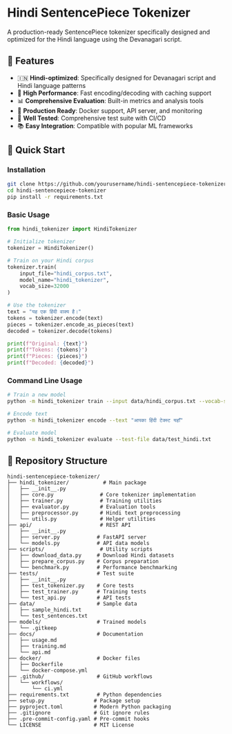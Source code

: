 # Hindi SentencePiece Tokenizer

A production-ready SentencePiece tokenizer specifically designed and optimized for the Hindi language using the Devanagari script.

## 🌟 Features

- 🇮🇳 **Hindi-optimized**: Specifically designed for Devanagari script and Hindi language patterns
- 🚀 **High Performance**: Fast encoding/decoding with caching support
- 📊 **Comprehensive Evaluation**: Built-in metrics and analysis tools
- 🔧 **Production Ready**: Docker support, API server, and monitoring
- 🧪 **Well Tested**: Comprehensive test suite with CI/CD
- 📚 **Easy Integration**: Compatible with popular ML frameworks

## 🚀 Quick Start

### Installation

```bash
git clone https://github.com/yourusername/hindi-sentencepiece-tokenizer.git
cd hindi-sentencepiece-tokenizer
pip install -r requirements.txt
```

### Basic Usage

```python
from hindi_tokenizer import HindiTokenizer

# Initialize tokenizer
tokenizer = HindiTokenizer()

# Train on your Hindi corpus
tokenizer.train(
    input_file="hindi_corpus.txt",
    model_name="hindi_tokenizer",
    vocab_size=32000
)

# Use the tokenizer
text = "यह एक हिंदी वाक्य है।"
tokens = tokenizer.encode(text)
pieces = tokenizer.encode_as_pieces(text)
decoded = tokenizer.decode(tokens)

print(f"Original: {text}")
print(f"Tokens: {tokens}")
print(f"Pieces: {pieces}")
print(f"Decoded: {decoded}")
```

### Command Line Usage

```bash
# Train a new model
python -m hindi_tokenizer train --input data/hindi_corpus.txt --vocab-size 32000

# Encode text
python -m hindi_tokenizer encode --text "आपका हिंदी टेक्स्ट यहाँ"

# Evaluate model
python -m hindi_tokenizer evaluate --test-file data/test_hindi.txt
```

## 📁 Repository Structure

```
hindi-sentencepiece-tokenizer/
├── hindi_tokenizer/           # Main package
│   ├── __init__.py
│   ├── core.py               # Core tokenizer implementation
│   ├── trainer.py            # Training utilities
│   ├── evaluator.py          # Evaluation tools
│   ├── preprocessor.py       # Hindi text preprocessing
│   └── utils.py              # Helper utilities
├── api/                      # REST API
│   ├── __init__.py
│   ├── server.py            # FastAPI server
│   └── models.py            # API data models
├── scripts/                  # Utility scripts
│   ├── download_data.py     # Download Hindi datasets
│   ├── prepare_corpus.py    # Corpus preparation
│   └── benchmark.py         # Performance benchmarking
├── tests/                   # Test suite
│   ├── __init__.py
│   ├── test_tokenizer.py    # Core tests
│   ├── test_trainer.py      # Training tests
│   └── test_api.py          # API tests
├── data/                    # Sample data
│   ├── sample_hindi.txt
│   └── test_sentences.txt
├── models/                  # Trained models
│   └── .gitkeep
├── docs/                    # Documentation
│   ├── usage.md
│   ├── training.md
│   └── api.md
├── docker/                  # Docker files
│   ├── Dockerfile
│   └── docker-compose.yml
├── .github/                 # GitHub workflows
│   └── workflows/
│       └── ci.yml
├── requirements.txt         # Python dependencies
├── setup.py                # Package setup
├── pyproject.toml          # Modern Python packaging
├── .gitignore              # Git ignore rules
├── .pre-commit-config.yaml # Pre-commit hooks
└── LICENSE                 # MIT License
```
